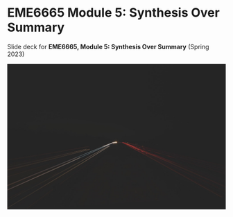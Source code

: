 # EME6665 Module 5: Synthesis Over Summary

Slide deck for **EME6665, Module 5: Synthesis Over Summary** (Spring 2023)

![](img/5-synthesis.jpg)
